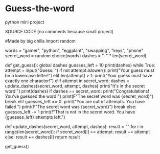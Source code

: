 # Guess-the-word
python mini project



SOURCE CODE (no comments because small project)



#Made by big chilla
import random

words = "gamer", "python", "eggplant", "swapping", "keys", "phone"
secret_word = random.choice(words)
dashes = "-" * len(secret_word)


def get_guess():
    global dashes
    guesses_left = 10
    print(dashes)
    while True:
        attempt = input("Guess: ")
        if not attempt.islower():
            print("Your guess must be a lowercase letter!")
        elif len(attempt) > 1:
            print("Your guess must have exactly one character!")
        elif attempt in secret_word:
            dashes = update_dashes(secret_word, attempt, dashes)
            print("It's in the secret word!")
            print(dashes)
            if dashes == secret_word:
                print("Congratulations! You've guessed the word!")
                print(F"The secret word was {secret_word}")
                break
        elif guesses_left == 0:
            print("You are out of attempts. You have failed.")
            print(F"The secret word was {secret_word}")
            break
        else:
            guesses_left -= 1
            print(f"That is not in the secret word. You have {guesses_left} attempts left.")



def update_dashes(secret_word, attempt, dashes):
    result = ""
    for i in range(len(secret_word)):
        if secret_word[i] == attempt:
            result += attempt
        else:
            result += dashes[i]
    return result
    
    
get_guess()
